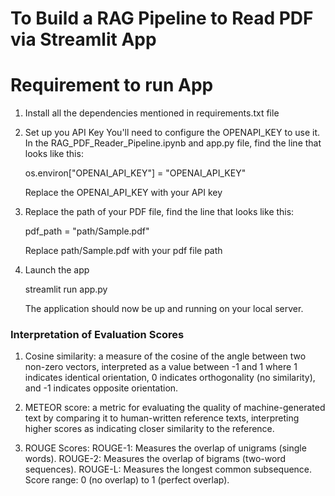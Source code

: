 
# To Build a RAG Pipeline to Read PDF via Streamlit App

# Requirement to run App

1. Install all the dependencies mentioned in requirements.txt file
2. Set up you API Key
    You'll need to configure the OPENAPI_KEY to use it. In the RAG_PDF_Reader_Pipeline.ipynb and app.py file, find the line that looks like this:

    os.environ["OPENAI_API_KEY"] = "OPENAI_API_KEY"

    Replace the OPENAI_API_KEY with your API key

3. Replace the path of your PDF file, find the line that looks like this:

    pdf_path = "path/Sample.pdf"
   
    Replace path/Sample.pdf with your pdf file path

4. Launch the app

    streamlit run app.py

    The application should now be up and running on your local server. 

### Interpretation of Evaluation Scores

1. Cosine similarity: a measure of the cosine of the angle between two non-zero vectors, interpreted as a value between -1 and 1 where 1 indicates identical orientation, 0 indicates orthogonality (no similarity), and -1 indicates opposite orientation.

2. METEOR score: a metric for evaluating the quality of machine-generated text by comparing it to human-written reference texts, interpreting higher scores as indicating closer similarity to the reference. 

3. ROUGE Scores:
ROUGE-1: Measures the overlap of unigrams (single words).
ROUGE-2: Measures the overlap of bigrams (two-word sequences).
ROUGE-L: Measures the longest common subsequence.
Score range: 0 (no overlap) to 1 (perfect overlap).


